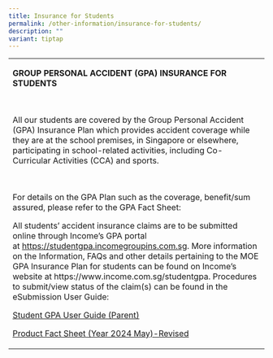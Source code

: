 ```yaml
---
title: Insurance for Students
permalink: /other-information/insurance-for-students/
description: ""
variant: tiptap
---
```

<table style="minWidth: 25px">
<colgroup>
<col>
</colgroup>
<tbody>
<tr>
<td rowspan="1" colspan="1">
<p><strong>GROUP PERSONAL ACCIDENT (GPA) INSURANCE FOR STUDENTS</strong>
</p>
<p>&nbsp;</p>
<p>All our students are covered by the Group Personal Accident (GPA) Insurance
Plan which provides accident coverage while they are at the school premises,
in Singapore or elsewhere, participating in school-related activities,
including Co-Curricular Activities (CCA) and sports.</p>
<p>&nbsp;</p>
<p>For details on the GPA Plan such as the coverage, benefit/sum assured,
please refer to the GPA Fact Sheet:</p>
<p>All students’ accident insurance claims are to be submitted online through
Income’s GPA portal at&nbsp;<a href="https://studentgpa.incomegroupins.com.sg" rel="noopener noreferrer nofollow" target="_blank">https://studentgpa.incomegroupins.com.sg</a>.
More information on the Information, FAQs and other details pertaining
to the MOE GPA Insurance Plan for students can be found on Income’s website
at <a rel="noopener noreferrer nofollow" target="_blank">https://www.income.com.sg/studentgpa</a>.
Procedures to submit/view status of the claim(s) can be found in the eSubmission
User Guide:
<br>
</p>
<p><a href="/files/student%20gpa%20user%20guide%20parent.pdf" rel="noopener noreferrer nofollow" target="_blank">Student GPA User Guide (Parent)</a>
</p>
<p><a href="/files/Product_Fact_Sheet__Year_2024_May__Revised.pdf" rel="noopener noreferrer nofollow" target="_blank">Product Fact Sheet (Year 2024 May)-Revised</a>
</p>
</td>
</tr>
</tbody>
</table>
<p></p>